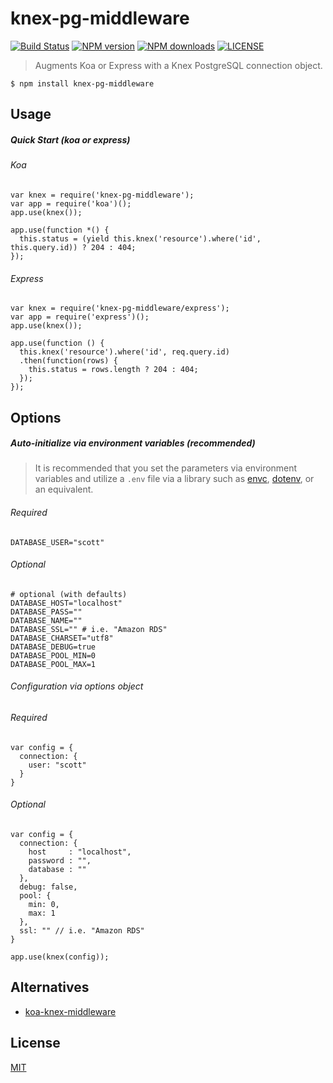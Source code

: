 # knex-pg-middleware

[![Build Status](http://img.shields.io/travis/wilmoore/knex-pg-middleware.svg)](https://travis-ci.org/wilmoore/knex-pg-middleware) [![NPM version](http://img.shields.io/npm/v/knex-pg-middleware.svg)](https://www.npmjs.org/package/knex-pg-middleware) [![NPM downloads](http://img.shields.io/npm/dm/knex-pg-middleware.svg)](https://www.npmjs.org/package/knex-pg-middleware) [![LICENSE](http://img.shields.io/npm/l/knex-pg-middleware.svg)](license)

> Augments Koa or Express with a Knex PostgreSQL connection object.

    $ npm install knex-pg-middleware

## Usage

##### Quick Start (koa or express)

###### Koa

    var knex = require('knex-pg-middleware');
    var app = require('koa')();
    app.use(knex());

    app.use(function *() {
      this.status = (yield this.knex('resource').where('id', this.query.id)) ? 204 : 404;
    });

###### Express

    var knex = require('knex-pg-middleware/express');
    var app = require('express')();
    app.use(knex());

    app.use(function () {
      this.knex('resource').where('id', req.query.id)
      .then(function(rows) {
        this.status = rows.length ? 204 : 404;
      });
    });

## Options

##### Auto-initialize via environment variables (recommended)

> It is recommended that you set the parameters via environment variables and utilize a `.env` file via a library such as [envc], [dotenv], or an equivalent.

###### Required

    DATABASE_USER="scott"

###### Optional

    # optional (with defaults)
    DATABASE_HOST="localhost"
    DATABASE_PASS=""
    DATABASE_NAME=""
    DATABASE_SSL="" # i.e. "Amazon RDS"
    DATABASE_CHARSET="utf8"
    DATABASE_DEBUG=true
    DATABASE_POOL_MIN=0
    DATABASE_POOL_MAX=1

###### Configuration via options object

###### Required

    var config = {
      connection: {
        user: "scott"
      }
    }

###### Optional

    var config = {
      connection: {
        host     : "localhost",
        password : "",
        database : ""
      },
      debug: false,
      pool: {
        min: 0,
        max: 1
      },
      ssl: "" // i.e. "Amazon RDS"
    }

    app.use(knex(config));

## Alternatives

- [koa-knex-middleware]

## License

  [MIT](license)

[koa-knex-middleware]: https://www.npmjs.org/package/koa-knex
[envc]: https://www.npmjs.org/package/envc
[dotenv]: https://www.npmjs.org/package/dotenv

